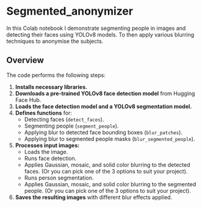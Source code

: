 # Segmented_anonymizer

In this Colab notebook I demonstrate segmenting people in images and detecting their faces using YOLOv8 models. To then apply various blurring techniques to anonymise the subjects.

## Overview

The code performs the following steps:
1.  **Installs necessary libraries.**
2.  **Downloads a pre-trained YOLOv8 face detection model** from Hugging Face Hub.
3.  **Loads the face detection model and a YOLOv8 segmentation model.**
4.  **Defines functions** for:
    * Detecting faces (`detect_faces`).
    * Segmenting people (`segment_people`).
    * Applying blur to detected face bounding boxes (`blur_patches`).
    * Applying blur to segmented people masks (`blur_segmented_people`).
5.  **Processes input images:**
    * Loads the image.
    * Runs face detection.
    * Applies Gaussian, mosaic, and solid color blurring to the detected faces.
        (Or you can pick one of the 3 options to suit your project).
    * Runs person segmentation.
    * Applies Gaussian, mosaic, and solid color blurring to the segmented people.
        (Or you can pick one of the 3 options to suit your project).
6.  **Saves the resulting images** with different blur effects applied.
